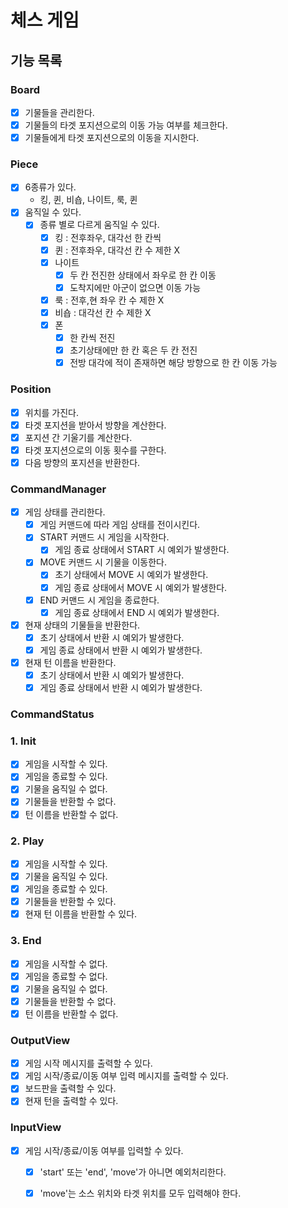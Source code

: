 # 체스 게임

## 기능 목록

### Board
- [x] 기물들을 관리한다.
- [x] 기물들의 타겟 포지션으로의 이동 가능 여부를 체크한다.
- [x] 기물들에게 타겟 포지션으로의 이동을 지시한다.

### Piece
- [x] 6종류가 있다.
  - 킹, 퀸, 비숍, 나이트, 룩, 퀸
- [x] 움직일 수 있다.
  - [x] 종류 별로 다르게 움직일 수 있다.
    - [x] 킹 : 전후좌우, 대각선 한 칸씩
    - [x] 퀸 : 전후좌우, 대각선 칸 수 제한 X
    - [x] 나이트
      - [x] 두 칸 전진한 상태에서 좌우로 한 칸 이동
      - [x] 도착지에만 아군이 없으면 이동 가능
    - [x] 룩 : 전후,현 좌우 칸 수 제한 X
    - [x] 비숍 : 대각선 칸 수 제한 X
    - [x] 폰
      - [x] 한 칸씩 전진
      - [x] 초기상태에만 한 칸 혹은 두 칸 전진
      - [x] 전방 대각에 적이 존재하면 해당 방향으로 한 칸 이동 가능

### Position
- [x] 위치를 가진다.
- [x] 타겟 포지션을 받아서 방향을 계산한다.
- [x] 포지션 간 기울기를 계산한다.
- [x] 타겟 포지션으로의 이동 횟수를 구한다.
- [x] 다음 방향의 포지션을 반환한다.

### CommandManager
- [x] 게임 상태를 관리한다.
  - [x] 게임 커맨드에 따라 게임 상태를 전이시킨다. 
  - [x] START 커맨드 시 게임을 시작한다.
    - [x] 게임 종료 상태에서 START 시 예외가 발생한다.
  - [x] MOVE 커맨드 시 기물을 이동한다.
    - [x] 초기 상태에서 MOVE 시 예외가 발생한다.
    - [x] 게임 종료 상태에서 MOVE 시 예외가 발생한다.
  - [x] END 커맨드 시 게임을 종료한다.
    - [x] 게임 종료 상태에서 END 시 예외가 발생한다.
- [x] 현재 상태의 기물들을 반환한다.
  - [x] 초기 상태에서 반환 시 예외가 발생한다.
  - [x] 게임 종료 상태에서 반환 시 예외가 발생한다.
- [x] 현재 턴 이름을 반환한다.
  - [x] 초기 상태에서 반환 시 예외가 발생한다.
  - [x] 게임 종료 상태에서 반환 시 예외가 발생한다.

### CommandStatus

### 1. Init
  - [x] 게임을 시작할 수 있다.
  - [x] 게임을 종료할 수 있다.
  - [x] 기물을 움직일 수 없다.
  - [x] 기물들을 반환할 수 없다.
  - [x] 턴 이름을 반환할 수 없다.

### 2. Play
  - [x] 게임을 시작할 수 있다.
  - [x] 기물을 움직일 수 있다.
  - [x] 게임을 종료할 수 있다.
  - [x] 기물들을 반환할 수 있다.
  - [x] 현재 턴 이름을 반환할 수 있다.

### 3. End
- [x] 게임을 시작할 수 없다.
- [x] 게임을 종료할 수 없다.
- [x] 기물을 움직일 수 없다.
- [x] 기물들을 반환할 수 없다.
- [x] 턴 이름을 반환할 수 없다.

### OutputView
- [x] 게임 시작 메시지를 출력할 수 있다.
- [x] 게임 시작/종료/이동 여부 입력 메시지를 출력할 수 있다.
- [x] 보드판을 출력할 수 있다.
- [x] 현재 턴을 출력할 수 있다.

### InputView
- [x] 게임 시작/종료/이동 여부를 입력할 수 있다.
  - [x] 'start' 또는 'end', 'move'가 아니면 예외처리한다.
  - [x] 'move'는 소스 위치와 타겟 위치를 모두 입력해야 한다.

